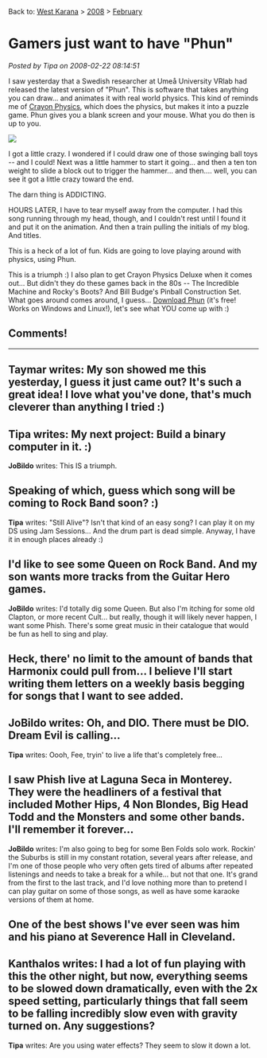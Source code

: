 Back to: [West Karana](/posts/westkarana.md) > [2008](/posts/2008/westkarana.md) > [February](./westkarana.md)
# Gamers just want to have "Phun"

*Posted by Tipa on 2008-02-22 08:14:51*

I saw yesterday that a Swedish researcher at Umeå University VRlab had released the latest version of "Phun". This is software that takes anything you can draw... and animates it with real world physics. This kind of reminds me of [Crayon Physics](http://www.kloonigames.com/crayon/), which does the physics, but makes it into a puzzle game. Phun gives you a blank screen and your mouse. What you do then is up to you.

![](http://www.vrlab.umu.se/research/images/phun_080207_0002.png)

I got a little crazy. I wondered if I could draw one of those swinging ball toys -- and I could! Next was a little hammer to start it going... and then a ten ton weight to slide a block out to trigger the hammer... and then.... well, you can see it got a little crazy toward the end.

The darn thing is ADDICTING.

HOURS LATER, I have to tear myself away from the computer. I had this song running through my head, though, and I couldn't rest until I found it and put it on the animation. And then a train pulling the initials of my blog. And titles.

This is a heck of a lot of fun. Kids are going to love playing around with physics, using Phun.

This is a triumph :) I also plan to get Crayon Physics Deluxe when it comes out... But didn't they do these games back in the 80s -- The Incredible Machine and Rocky's Boots? And Bill Budge's Pinball Construction Set. What goes around comes around, I guess... [Download Phun](http://www.vrlab.umu.se/research/phun/) (it's free! Works on Windows and Linux!), let's see what YOU come up with :)


## Comments!
---
**Taymar** writes: My son showed me this yesterday, I guess it just came out? It's such a great idea! I love what you've done, that's much cleverer than anything I tried :)
---
**Tipa** writes: My next project: Build a binary computer in it. :)
---
**JoBildo** writes: This IS a triumph.

Speaking of which, guess which song will be coming to Rock Band soon? :)
---
**Tipa** writes: "Still Alive"? Isn't that kind of an easy song? I can play it on my DS using Jam Sessions... And the drum part is dead simple. Anyway, I have it in enough places already :)

I'd like to see some Queen on Rock Band. And my son wants more tracks from the Guitar Hero games.
---
**JoBildo** writes: I'd totally dig some Queen. But also I'm itching for some old Clapton, or more recent Cult... but really, though it will likely never happen, I want some Phish. There's some great music in their catalogue that would be fun as hell to sing and play.

Heck, there' no limit to the amount of bands that Harmonix could pull from... I believe I'll start writing them letters on a weekly basis begging for songs that I want to see added.
---
**JoBildo** writes: Oh, and DIO. There must be DIO. Dream Evil is calling...
---
**Tipa** writes: Oooh, Fee, tryin' to live a life that's completely free...

I saw Phish live at Laguna Seca in Monterey. They were the headliners of a festival that included Mother Hips, 4 Non Blondes, Big Head Todd and the Monsters and some other bands. I'll remember it forever...
---
**JoBildo** writes: I'm also going to beg for some Ben Folds solo work. Rockin' the Suburbs is still in my constant rotation, several years after release, and I'm one of those people who very often gets tired of albums after repeated listenings and needs to take a break for a while... but not that one. It's grand from the first to the last track, and I'd love nothing more than to pretend I can play guitar on some of those songs, as well as have some karaoke versions of them at home.

One of the best shows I've ever seen was him and his piano at Severence Hall in Cleveland.
---
**Kanthalos** writes: I had a lot of fun playing with this the other night, but now, everything seems to be slowed down dramatically, even with the 2x speed setting, particularly things that fall seem to be falling incredibly slow even with gravity turned on. Any suggestions?
---
**Tipa** writes: Are you using water effects? They seem to slow it down a lot.
